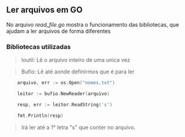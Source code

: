 ## Ler arquivos em GO

No arquivo *read_file.go* mostra o funcionamento das bibliotecas, que ajudam a ler arquivos de forma diferentes

### Bibliotecas utilizadas

> Ioutil:
Lê o arquivo inteiro de uma unica vez


> Bufio:
Lê até aonde definirmos que é para ler

```go
	arquivo, err := os.Open("nomes.txt")

	leitor := bufio.NewReader(arquivo)

	resp, err := leitor.ReadString('s')

	fmt.Println(resp)
```

> Irá ler até a 1° letra "s" que conter no arquivo.